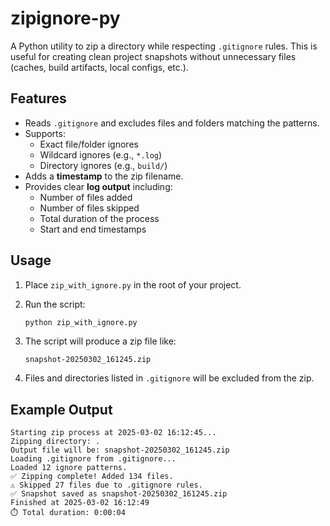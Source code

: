 # zipignore-py

A Python utility to zip a directory while respecting `.gitignore` rules. This is useful for creating clean project snapshots without unnecessary files (caches, build artifacts, local configs, etc.).

## Features

- Reads `.gitignore` and excludes files and folders matching the patterns.
- Supports:
    - Exact file/folder ignores
    - Wildcard ignores (e.g., `*.log`)
    - Directory ignores (e.g., `build/`)
- Adds a **timestamp** to the zip filename.
- Provides clear **log output** including:
    - Number of files added
    - Number of files skipped
    - Total duration of the process
    - Start and end timestamps

## Usage

1. Place `zip_with_ignore.py` in the root of your project.
2. Run the script:

    ```bash
    python zip_with_ignore.py
    ```

3. The script will produce a zip file like:

    ```
    snapshot-20250302_161245.zip
    ```

4. Files and directories listed in `.gitignore` will be excluded from the zip.

## Example Output

```text
Starting zip process at 2025-03-02 16:12:45...
Zipping directory: .
Output file will be: snapshot-20250302_161245.zip
Loading .gitignore from .gitignore...
Loaded 12 ignore patterns.
✅ Zipping complete! Added 134 files.
⚠️ Skipped 27 files due to .gitignore rules.
✅ Snapshot saved as snapshot-20250302_161245.zip
Finished at 2025-03-02 16:12:49
⏱️ Total duration: 0:00:04
